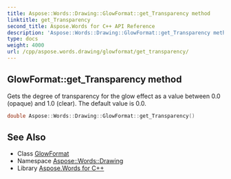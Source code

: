```yaml
---
title: Aspose::Words::Drawing::GlowFormat::get_Transparency method
linktitle: get_Transparency
second_title: Aspose.Words for C++ API Reference
description: 'Aspose::Words::Drawing::GlowFormat::get_Transparency method. Gets the degree of transparency for the glow effect as a value between 0.0 (opaque) and 1.0 (clear). The default value is 0.0 in C++.'
type: docs
weight: 4000
url: /cpp/aspose.words.drawing/glowformat/get_transparency/
---
```

## GlowFormat::get_Transparency method


Gets the degree of transparency for the glow effect as a value between 0.0 (opaque) and 1.0 (clear). The default value is 0.0.

```cpp
double Aspose::Words::Drawing::GlowFormat::get_Transparency()
```

## See Also

* Class [GlowFormat](../)
* Namespace [Aspose::Words::Drawing](../../)
* Library [Aspose.Words for C++](../../../)
